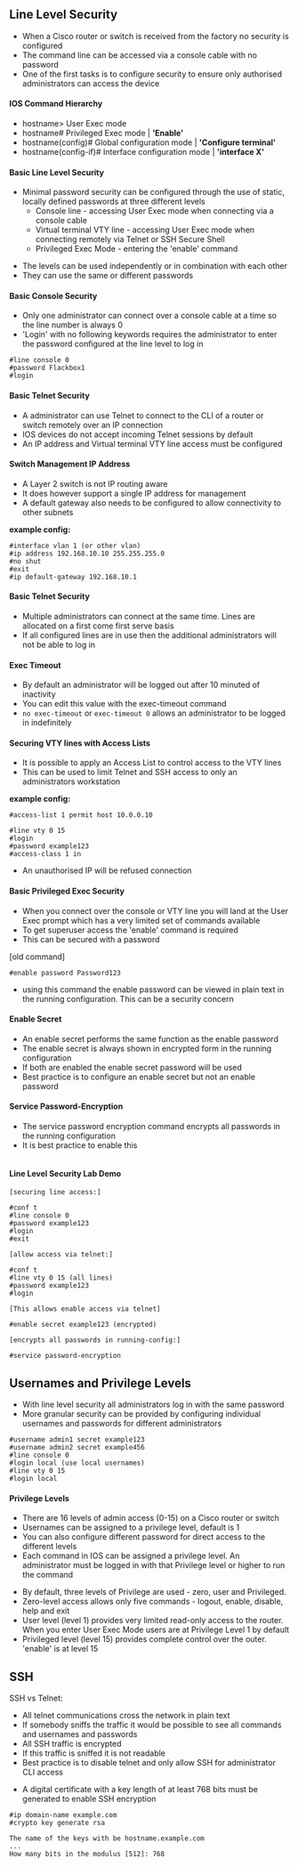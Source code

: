 ## Line Level Security 


* When a Cisco router or switch is received from the factory no security is configured
* The command line can be accessed via a console cable with no password
* One of the first tasks is to configure security to ensure only authorised administrators can access the device  

#### IOS Command Hierarchy 

- hostname>     User Exec mode
- hostname#     Privileged Exec mode | **'Enable'**
- hostname(config)#     Global configuration mode | **'Configure terminal'**
- hostname(config-if)#  Interface configuration mode | **'interface X'**

#### Basic Line Level Security 

* Minimal password security can be configured through the use of static, locally defined passwords at three different levels 
    - Console line - accessing User Exec mode when connecting via a console cable
    - Virtual terminal VTY line - accessing User Exec mode when connecting remotely via Telnet or SSH Secure Shell
    - Privileged Exec Mode - entering the 'enable' command 
- The levels can be used independently or in combination with each other 
- They can use the same or different passwords 

#### Basic Console Security 

* Only one administrator can connect over a console cable at a time so the line number is always 0
* 'Login' with no following keywords requires the administrator to enter the password configured at the line level to log in 
```
#line console 0
#password Flackbox1
#login
```

#### Basic Telnet Security

- A administrator can use Telnet to connect to the CLI of a router or switch remotely over an IP connection 
- IOS devices do not accept incoming Telnet sessions by default
- An IP address and Virtual terminal VTY line access must be configured

#### Switch Management IP Address 

* A Layer 2 switch is not IP routing aware 
* It does however support a single IP address for management 
* A default gateway also needs to be configured to allow connectivity to other subnets 

**example config:**
```
#interface vlan 1 (or other vlan)
#ip address 192.168.10.10 255.255.255.0
#no shut
#exit
#ip default-gateway 192.168.10.1
```

#### Basic Telnet Security 

- Multiple administrators can connect at the same time. Lines are allocated on a first come first serve basis
- If all configured lines are in use then the additional administrators will not be able to log in 

#### Exec Timeout

* By default an administrator will be logged out after 10 minuted of inactivity 
* You can edit this value with the exec-timeout command
* ```no exec-timeout``` or ```exec-timeout 0``` allows an administrator to be logged in indefinitely 

#### Securing VTY lines with Access Lists

* It is possible to apply an Access List to control access to the VTY lines
* This can be used to limit Telnet and SSH access to only an administrators workstation

**example config:**
```
#access-list 1 permit host 10.0.0.10

#line vty 0 15
#login 
#password example123
#access-class 1 in 
```

- An unauthorised IP will be refused connection 


#### Basic Privileged Exec Security 

- When you connect over the console or VTY line you will land at the User Exec prompt which has a very limited set of commands available
- To get superuser access the 'enable' command is required 
- This can be secured with a password 

[old command]
```
#enable password Password123
```

* using this command the enable password can be viewed in plain text in the running configuration. This can be a security concern 

#### Enable Secret 

* An enable secret performs the same function as the enable password 
* The enable secret is always shown in encrypted form in the running configuration
* If both are enabled the enable secret password will be used
* Best practice is to configure an enable secret but not an enable password 

#### Service Password-Encryption 
- The service password encryption command encrypts all passwords in the running configuration
- It is best practice to enable this   

```service password-encryption
```

#### Line Level Security Lab Demo 


```
[securing line access:]

#conf t
#line console 0
#password example123
#login
#exit

[allow access via telnet:]

#conf t 
#line vty 0 15 (all lines)
#password example123
#login 

[This allows enable access via telnet]

#enable secret example123 (encrypted)

[encrypts all passwords in running-config:]

#service password-encryption
```


## Usernames and Privilege Levels 

* With line level security all administrators log in with the same password 
* More granular security can be provided by configuring individual usernames and passwords for different administrators

```
#username admin1 secret example123
#username admin2 secret example456
#line console 0
#login local (use local usernames)
#line vty 0 15 
#login local 
```

#### Privilege Levels 

* There are 16 levels of admin access (0-15) on a Cisco router or switch
* Usernames can be assigned to a privilege level, default is 1
* You can also configure different password for direct access to the different levels
* Each command in IOS can be assigned a privilege level. An administrator must be logged in with that Privilege level or higher to run the command 

- By default, three levels of Privilege are used -  zero, user and Privileged.
- Zero-level access allows only five commands - logout, enable, disable, help and exit
- User level (level 1) provides very limited read-only access to the router. When you enter User Exec Mode users are at Privilege Level 1 by default
- Privileged level (level 15) provides complete control over the outer. 'enable' is at level 15

## SSH 

SSH vs Telnet:

* All telnet communications cross the network in plain text 
* If somebody sniffs the traffic it would be possible to see all commands and usernames and passwords 
* All SSH traffic is encrypted 
* If this traffic is sniffed it is not readable 
* Best practice is to disable telnet and only allow SSH for administrator CLI access 

- A digital certificate with a key length of at least 768 bits must be generated to enable SSH encryption
```
#ip domain-name example.com 
#crypto key generate rsa 

The name of the keys with be hostname.example.com 
...
How many bits in the modulus [512]: 768
```

















